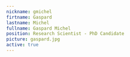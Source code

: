 ```yaml
---
nickname: gmichel
firtname: Gaspard
lastname: Michel
fullname: Gaspard Michel
position: Research Scientist - PhD Candidate
picture: gaspard.jpg
active: true
---
```

